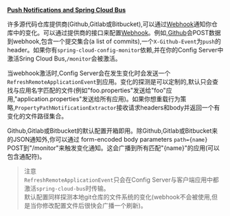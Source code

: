 **[Push Notifications and Spring Cloud Bus](http://cloud.spring.io/spring-cloud-static/Brixton.SR5/#_push_notifications_and_spring_cloud_bus)**  

许多源代码仓库提供商(Github,Gitlab或Bitbucket),可以通过[Webhook](https://en.wikipedia.org/wiki/Webhook)通知你仓库中的变化。可以通过提供商的接口来配置[Webhook](https://en.wikipedia.org/wiki/Webhook)。例如,[Github](http://github.com)会POST数据到webhook,包含一个提交集合(a list of commits),一个`X-Github-Event`为`push`的header。如果你有`spring-cloud-config-monitor`依赖,并在你的Config Server中激活Sring Cloud Bus,`/monitor`会被激活。  

当webhook激活时,Config Server会在发生变化时会发送一个`RefreshRemoteApplicationEvent`到应用。变化的探测是可以定制的,默认只会查找与应用名字匹配的文件(例如"foo.properties"发送给"foo"应用,"application.properties"发送给所有应用)。如果你想重载行为策略,`PropertyPathNotificationExtractor`接收请求headers和body并返回一个有变化的文件路径集合。  

Github,Gitlab或Bitbucket的默认配置开箱即用。除Github,Gitlab或Bitbucket来的JSON通知外,你可以通过 form-encoded body parameters `path={name}` POST到"/monitor"来触发变化通知。这会广播到所有匹配"{name}"的应用(可以包含通配符)。  

>注意  
`RefreshRemoteApplicationEvent`只会在Config Server与客户端应用中都激活`spring-cloud-bus`时传输。  
默认配置同样探测本地git仓库的文件系统的变化(webhook不会被使用,但是当你修改配置文件后很快会广播一个刷新)。
